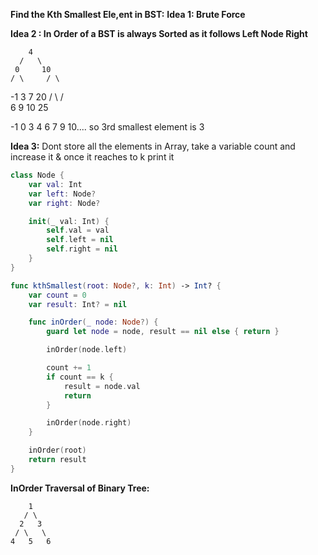**Find the Kth Smallest Ele,ent in BST:**
**Idea 1: Brute Force**

**Idea 2 : In Order of a BST is always Sorted as it follows Left Node Right**

        4
      /   \
     0     10 
    / \     / \
   -1  3   7   20
          / \   / \
         6   9  10 25

-1 0 3 4 6 7 9 10....
so 3rd smallest element is 3

**Idea 3:** Dont store all the elements in Array, take a variable count and increase it & once it reaches to k print it


```swift
class Node {
    var val: Int
    var left: Node?
    var right: Node?

    init(_ val: Int) {
        self.val = val
        self.left = nil
        self.right = nil
    }
}

func kthSmallest(root: Node?, k: Int) -> Int? {
    var count = 0
    var result: Int? = nil

    func inOrder(_ node: Node?) {
        guard let node = node, result == nil else { return }

        inOrder(node.left)

        count += 1
        if count == k {
            result = node.val
            return
        }

        inOrder(node.right)
    }

    inOrder(root)
    return result
}
```

**InOrder Traversal of Binary Tree:**

        1
       / \
      2   3
     / \   \
    4   5   6



